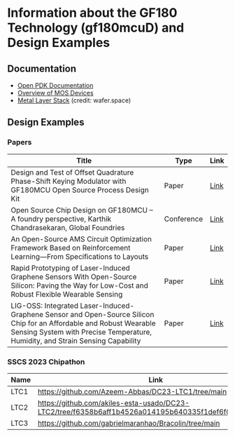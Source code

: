 # Information about the GF180 Technology (gf180mcuD) and Design Examples

## Documentation
- [Open PDK Documentation](https://gf180mcu-pdk.readthedocs.io/en/latest/index.html)
- [Overview of MOS Devices](./devices.md)
- [Metal Layer Stack](https://docs.google.com/document/d/1ChH15kBK8iTl4yFJFgCrogKB7MXRZ5qC3BikpRQcxYE/edit?pli=1&tab=t.0#heading=h.7kzgkq1wwsal) (credit: wafer.space)

## Design Examples

### Papers
| Title | Type | Link |
|-------|------|------|
| Design and Test of Offset Quadrature Phase-Shift Keying Modulator with GF180MCU Open Source Process Design Kit | Paper | [Link](https://www.mdpi.com/2079-9292/13/9/1705) |
| Open Source Chip Design on GF180MCU – A foundry perspective, Karthik Chandrasekaran, Global Foundries | Conference | [Link](https://sedemos.blogspot.com/2023/06/) |
| An Open-Source AMS Circuit Optimization Framework Based on Reinforcement Learning—From Specifications to Layouts | Paper | [Link](https://ieeexplore.ieee.org/document/10714341) |
| Rapid Prototyping of Laser-Induced Graphene Sensors With Open-Source Silicon: Paving the Way for Low-Cost and Robust Flexible Wearable Sensing | Paper | [Link](https://ieeexplore.ieee.org/document/10584418) |
| LIG-OSS: Integrated Laser-Induced-Graphene Sensor and Open-Source Silicon Chip for an Affordable and Robust Wearable Sensing System with Precise Temperature, Humidity, and Strain Sensing Capability | Paper | [Link](https://ieeexplore.ieee.org/document/10639937) |


### SSCS 2023 Chipathon 
| Name | Link | 
| --- | --- |
| LTC1 | https://github.com/Azeem-Abbas/DC23-LTC1/tree/main |
| LTC2 | https://github.com/akiles-esta-usado/DC23-LTC2/tree/f6358b6aff1b4526a014195b640335f1def6f0c5/padframe |
| LTC3 | https://github.com/gabrielmaranhao/Bracolin/tree/main |






